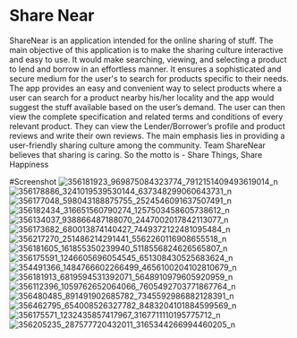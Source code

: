 
# Share Near 

ShareNear is an application intended for the online sharing of stuff. The main objective of this application is to make the sharing culture interactive and easy to use. It would make searching, viewing, and selecting a product to lend and borrow in an effortless manner. It ensures a sophisticated and secure medium for the user's to search for products specific to their needs. The app provides an easy and convenient way to select products where a user can search for a product nearby his/her locality and the app would suggest the stuff available based on the user’s demand. The user can then view the complete specification and related terms and conditions of every relevant product. They can view the Lender/Borrower’s profile and product reviews and write their own reviews. The main emphasis lies in providing a user-friendly sharing culture among the community. Team ShareNear believes that sharing is caring. So the motto is - Share Things, Share Happiness

#Screenshot
![356181923_969875084323774_7912151409493619014_n](https://github.com/muazhussain/share_near/assets/48112747/76018c62-eb3a-49aa-95ef-f4608ec56542)
![356178886_3241019539530144_637348299060643731_n](https://github.com/muazhussain/share_near/assets/48112747/df43a5b6-149f-4602-b552-da03bb8d8a54)
![356177048_598043188875755_2524546091637507491_n](https://github.com/muazhussain/share_near/assets/48112747/fd13dc45-ce8b-4450-a101-d990d4ac32bc)
![356182434_316651560790274_1257503458605738612_n](https://github.com/muazhussain/share_near/assets/48112747/5934a2ea-9443-4f0a-bbd2-8ba493e1f6b3)
![356134037_938866487188070_2447002017842113077_n](https://github.com/muazhussain/share_near/assets/48112747/36fb900e-6295-4ff2-9b4a-7ace3b926462)
![356173682_680013874140427_7449372122481095484_n](https://github.com/muazhussain/share_near/assets/48112747/3a7f2008-80bf-4f89-8d2e-92761996c4fb)
![356217270_251486214291441_5562260116908655518_n](https://github.com/muazhussain/share_near/assets/48112747/7959567c-efbf-4a51-b84e-2ac2e7dfda07)
![356181605_161855350239940_5118556824626565807_n](https://github.com/muazhussain/share_near/assets/48112747/dfe29af2-82cc-496c-bfc8-9fc606791e27)
![356175591_1246605696054545_651308430525683624_n](https://github.com/muazhussain/share_near/assets/48112747/7b98f77c-3a0b-449b-9426-4c27b9b0183c)
![354491366_1484766602266499_4656100204102810679_n](https://github.com/muazhussain/share_near/assets/48112747/29fd2987-c618-4802-993e-6a7d610988e0)
![356181913_6819594531392071_5648910979605920959_n](https://github.com/muazhussain/share_near/assets/48112747/bffdd25a-b140-4578-a04d-a568fd9f136c)
![356112396_1059762652064066_7605492703771867764_n](https://github.com/muazhussain/share_near/assets/48112747/4d86fd4d-3a81-4210-9730-9cab8355c70f)
![356480485_891491902685782_7345592986882128391_n](https://github.com/muazhussain/share_near/assets/48112747/809bcc29-e4c7-4599-afd4-e8edb1b05526)
![356462795_654008526327782_8483204101884599569_n](https://github.com/muazhussain/share_near/assets/48112747/a1f8889b-d2d8-457a-a4d4-53312cd6b7cb)
![356175571_1232435857417967_3167711110195775712_n](https://github.com/muazhussain/share_near/assets/48112747/6e72747e-8c68-4f46-b404-1aa4f7a70e9c)
![356205235_287577720432011_3165344266994460205_n](https://github.com/muazhussain/share_near/assets/48112747/fc681381-c691-4073-9afa-003152c6c58b)
